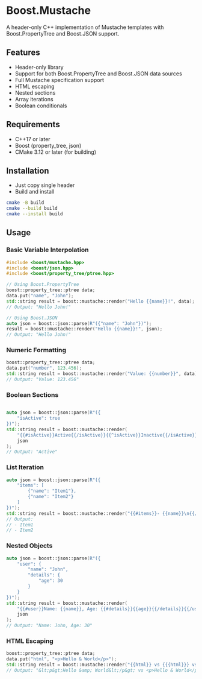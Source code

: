 # Boost.Mustache

A header-only C++ implementation of Mustache templates with Boost.PropertyTree and Boost.JSON support.

## Features

- Header-only library
- Support for both Boost.PropertyTree and Boost.JSON data sources
- Full Mustache specification support
- HTML escaping
- Nested sections
- Array iterations
- Boolean conditionals

## Requirements

- C++17 or later
- Boost (property_tree, json)
- CMake 3.12 or later (for building)

## Installation

- Just copy single header
- Build and install

```bash
cmake -B build
cmake --build build
cmake --install build
```

## Usage

### Basic Variable Interpolation

```c++
#include <boost/mustache.hpp>
#include <boost/json.hpp>
#include <boost/property_tree/ptree.hpp>

// Using Boost.PropertyTree
boost::property_tree::ptree data;
data.put("name", "John");
std::string result = boost::mustache::render("Hello {{name}}!", data);
// Output: "Hello John!"

// Using Boost.JSON
auto json = boost::json::parse(R"({"name": "John"})");
result = boost::mustache::render("Hello {{name}}!", json);
// Output: "Hello John!"
```

### Numeric Formatting

```c++
boost::property_tree::ptree data;
data.put("number", 123.456);
std::string result = boost::mustache::render("Value: {{number}}", data);
// Output: "Value: 123.456"

```

### Boolean Sections

```c++

auto json = boost::json::parse(R"({
    "isActive": true
})");
std::string result = boost::mustache::render(
    "{{#isActive}}Active{{/isActive}}{{^isActive}}Inactive{{/isActive}}", 
    json
);
// Output: "Active"

```

### List Iteration

```cpp
auto json = boost::json::parse(R"({
    "items": [
        {"name": "Item1"},
        {"name": "Item2"}
    ]
})");
std::string result = boost::mustache::render("{{#items}}- {{name}}\n{{/items}}", json);
// Output:
// - Item1
// - Item2

```

### Nested Objects

```cpp
auto json = boost::json::parse(R"({
    "user": {
        "name": "John",
        "details": {
            "age": 30
        }
    }
})");
std::string result = boost::mustache::render(
    "{{#user}}Name: {{name}}, Age: {{#details}}{{age}}{{/details}}{{/user}}", 
    json
);
// Output: "Name: John, Age: 30"

```


### HTML Escaping

```cpp
boost::property_tree::ptree data;
data.put("html", "<p>Hello & World</p>");
std::string result = boost::mustache::render("{{html}} vs {{{html}}} vs {{&html}}", data);
// Output: "&lt;p&gt;Hello &amp; World&lt;/p&gt; vs <p>Hello & World</p> vs <p>Hello & World</p>"

```